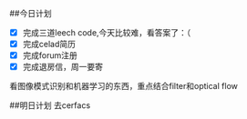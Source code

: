 ##今日计划
- [x] 完成三道leech code,今天比较难，看答案了：（
- [x] 完成celad简历
- [x] 完成forum注册
- [x] 完成退房信，周一要寄

看图像模式识别和机器学习的东西，重点结合filter和optical flow

##明日计划
去cerfacs